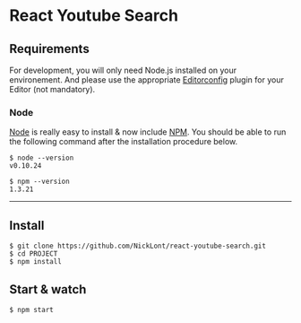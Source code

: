 # React Youtube Search

## Requirements

For development, you will only need Node.js installed on your environement.
And please use the appropriate [Editorconfig](http://editorconfig.org/) plugin for your Editor (not mandatory).

### Node

[Node](http://nodejs.org/) is really easy to install & now include [NPM](https://npmjs.org/).
You should be able to run the following command after the installation procedure
below.

    $ node --version
    v0.10.24

    $ npm --version
    1.3.21

---

## Install

    $ git clone https://github.com/NickLont/react-youtube-search.git
    $ cd PROJECT
    $ npm install
    
## Start & watch

    $ npm start
